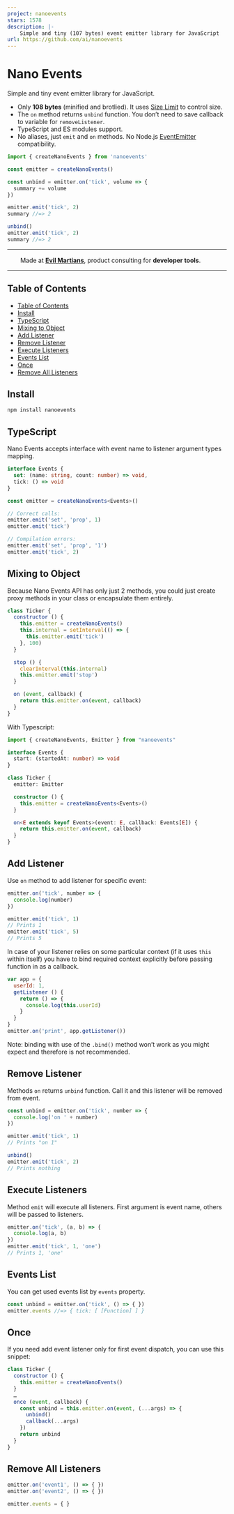 ```yaml
---
project: nanoevents
stars: 1578
description: |-
    Simple and tiny (107 bytes) event emitter library for JavaScript
url: https://github.com/ai/nanoevents
---
```


# Nano Events

Simple and tiny event emitter library for JavaScript.

* Only **108 bytes** (minified and brotlied).
  It uses [Size Limit] to control size.
* The `on` method returns `unbind` function. You don’t need to save
  callback to variable for `removeListener`.
* TypeScript and ES modules support.
* No aliases, just `emit` and `on` methods.
  No Node.js [EventEmitter] compatibility.

```js
import { createNanoEvents } from 'nanoevents'

const emitter = createNanoEvents()

const unbind = emitter.on('tick', volume => {
  summary += volume
})

emitter.emit('tick', 2)
summary //=> 2

unbind()
emitter.emit('tick', 2)
summary //=> 2
```

[EventEmitter]: https://nodejs.org/api/events.html
[Size Limit]:   https://github.com/ai/size-limit

---

<img src="https://cdn.evilmartians.com/badges/logo-no-label.svg" alt="" width="22" height="16" />  Made at <b><a href="https://evilmartians.com/devtools?utm_source=nanoevents&utm_campaign=devtools-button&utm_medium=github">Evil Martians</a></b>, product consulting for <b>developer tools</b>.

---


## Table of Contents

- [Table of Contents](#table-of-contents)
- [Install](#install)
- [TypeScript](#typescript)
- [Mixing to Object](#mixing-to-object)
- [Add Listener](#add-listener)
- [Remove Listener](#remove-listener)
- [Execute Listeners](#execute-listeners)
- [Events List](#events-list)
- [Once](#once)
- [Remove All Listeners](#remove-all-listeners)


## Install

```sh
npm install nanoevents
```


## TypeScript

Nano Events accepts interface with event name
to listener argument types mapping.

```ts
interface Events {
  set: (name: string, count: number) => void,
  tick: () => void
}

const emitter = createNanoEvents<Events>()

// Correct calls:
emitter.emit('set', 'prop', 1)
emitter.emit('tick')

// Compilation errors:
emitter.emit('set', 'prop', '1')
emitter.emit('tick', 2)
```


## Mixing to Object

Because Nano Events API has only just 2 methods,
you could just create proxy methods in your class
or encapsulate them entirely.

```js
class Ticker {
  constructor () {
    this.emitter = createNanoEvents()
    this.internal = setInterval(() => {
      this.emitter.emit('tick')
    }, 100)
  }

  stop () {
    clearInterval(this.internal)
    this.emitter.emit('stop')
  }

  on (event, callback) {
    return this.emitter.on(event, callback)
  }
}
```

With Typescript:

```ts
import { createNanoEvents, Emitter } from "nanoevents"

interface Events {
  start: (startedAt: number) => void
}

class Ticker {
  emitter: Emitter

  constructor () {
    this.emitter = createNanoEvents<Events>()
  }

  on<E extends keyof Events>(event: E, callback: Events[E]) {
    return this.emitter.on(event, callback)
  }
}
```


## Add Listener

Use `on` method to add listener for specific event:

```js
emitter.on('tick', number => {
  console.log(number)
})

emitter.emit('tick', 1)
// Prints 1
emitter.emit('tick', 5)
// Prints 5
```

In case of your listener relies on some particular context
(if it uses `this` within itself) you have to bind required
context explicitly before passing function in as a callback.

```js
var app = {
  userId: 1,
  getListener () {
    return () => {
      console.log(this.userId)
    }
  }
}
emitter.on('print', app.getListener())
```

Note: binding with use of the `.bind()` method won’t work as you might expect
and therefore is not recommended.


## Remove Listener

Methods `on` returns `unbind` function. Call it and this listener
will be removed from event.

```js
const unbind = emitter.on('tick', number => {
  console.log('on ' + number)
})

emitter.emit('tick', 1)
// Prints "on 1"

unbind()
emitter.emit('tick', 2)
// Prints nothing
```


## Execute Listeners

Method `emit` will execute all listeners. First argument is event name, others
will be passed to listeners.

```js
emitter.on('tick', (a, b) => {
  console.log(a, b)
})
emitter.emit('tick', 1, 'one')
// Prints 1, 'one'
```


## Events List

You can get used events list by `events` property.

```js
const unbind = emitter.on('tick', () => { })
emitter.events //=> { tick: [ [Function] ] }
```


## Once

If you need add event listener only for first event dispatch,
you can use this snippet:

```js
class Ticker {
  constructor () {
    this.emitter = createNanoEvents()
  }
  …
  once (event, callback) {
    const unbind = this.emitter.on(event, (...args) => {
      unbind()
      callback(...args)
    })
    return unbind
  }
}
```


## Remove All Listeners

```js
emitter.on('event1', () => { })
emitter.on('event2', () => { })

emitter.events = { }
```

